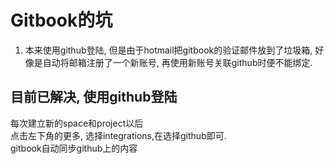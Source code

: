 # Gitbook的坑
1. 本来使用github登陆, 但是由于hotmail把gitbook的验证邮件放到了垃圾箱, 好像是自动将邮箱注册了一个新账号, 再使用新账号关联github时便不能绑定. 
## 目前已解决, 使用github登陆
每次建立新的space和project以后  
点击左下角的更多, 选择integrations,在选择github即可.  
gitbook自动同步github上的内容